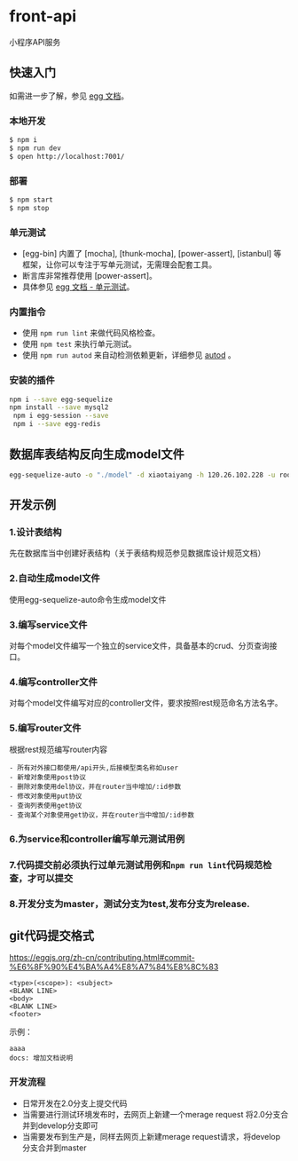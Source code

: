# front-api

小程序API服务

## 快速入门

<!-- 在此次添加使用文档 -->

如需进一步了解，参见 [egg 文档][egg]。

### 本地开发

```bash
$ npm i
$ npm run dev
$ open http://localhost:7001/
```

### 部署

```bash
$ npm start
$ npm stop
```

### 单元测试

- [egg-bin] 内置了 [mocha], [thunk-mocha], [power-assert], [istanbul] 等框架，让你可以专注于写单元测试，无需理会配套工具。
- 断言库非常推荐使用 [power-assert]。
- 具体参见 [egg 文档 - 单元测试](https://eggjs.org/zh-cn/core/unittest)。

### 内置指令

- 使用 `npm run lint` 来做代码风格检查。
- 使用 `npm test` 来执行单元测试。
- 使用 `npm run autod` 来自动检测依赖更新，详细参见 [autod](https://www.npmjs.com/package/autod) 。


[egg]: https://eggjs.org

### 安装的插件
```bash
npm i --save egg-sequelize
npm install --save mysql2
 npm i egg-session --save
 npm i --save egg-redis
```

## 数据库表结构反向生成model文件
```bash
egg-sequelize-auto -o "./model" -d xiaotaiyang -h 120.26.102.228 -u root -p 3306 -x accp  -e mysql
```

## 开发示例
### 1.设计表结构
先在数据库当中创建好表结构（关于表结构规范参见数据库设计规范文档）
### 2.自动生成model文件
使用egg-sequelize-auto命令生成model文件
### 3.编写service文件
对每个model文件编写一个独立的service文件，具备基本的crud、分页查询接口。
### 4.编写controller文件
对每个model文件编写对应的controller文件，要求按照rest规范命名方法名字。
### 5.编写router文件
根据rest规范编写router内容

    - 所有对外接口都使用/api开头,后接模型类名称如user
    - 新增对象使用post协议
    - 删除对象使用del协议，并在router当中增加/:id参数
    - 修改对象使用put协议
    - 查询列表使用get协议
    - 查询某个对象使用get协议，并在router当中增加/:id参数
### 6.为service和controller编写单元测试用例
### 7.代码提交前必须执行过单元测试用例和`npm run lint`代码规范检查，才可以提交
### 8.开发分支为master，测试分支为test,发布分支为release.
## git代码提交格式
https://eggjs.org/zh-cn/contributing.html#commit-%E6%8F%90%E4%BA%A4%E8%A7%84%E8%8C%83
```angular2html
<type>(<scope>): <subject>
<BLANK LINE>
<body>
<BLANK LINE>
<footer>
```
示例：
```angular2html
aaaa
docs: 增加文档说明
```

### 开发流程
- 日常开发在2.0分支上提交代码
- 当需要进行测试环境发布时，去网页上新建一个merage request 将2.0分支合并到develop分支即可
- 当需要发布到生产是，同样去网页上新建merage request请求，将develop 分支合并到master

